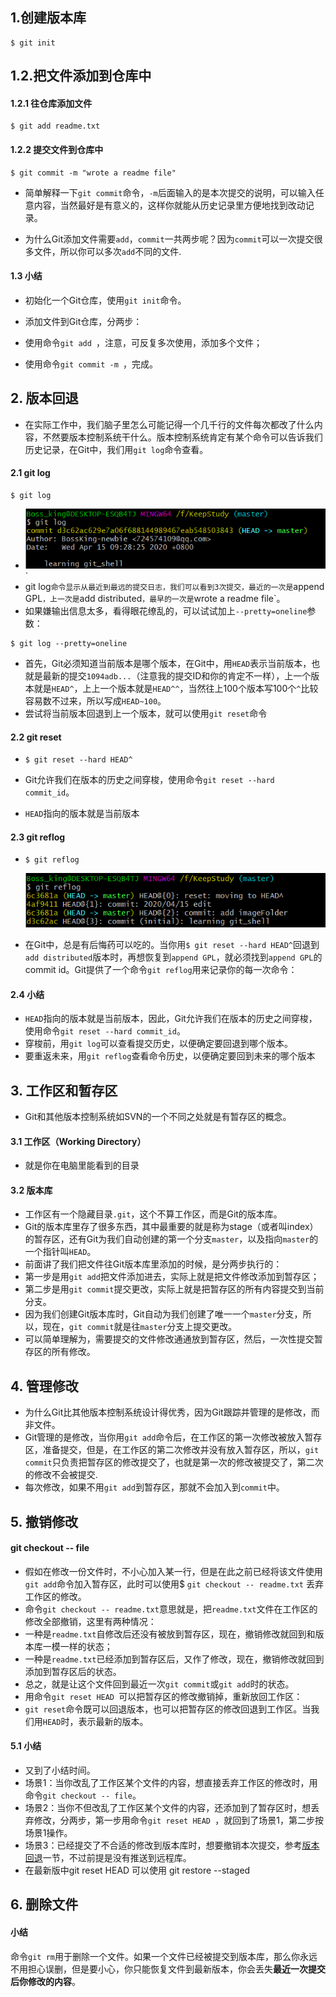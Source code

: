 ## 1.创建版本库

```git
$ git init
```

## 1.2.把文件添加到仓库中

#### 1.2.1 往仓库添加文件

```git
$ git add readme.txt
```

#### 1.2.2 提交文件到仓库中

```git
$ git commit -m "wrote a readme file"
```

- 简单解释一下`git commit`命令，`-m`后面输入的是本次提交的说明，可以输入任意内容，当然最好是有意义的，这样你就能从历史记录里方便地找到改动记录。

- 为什么Git添加文件需要`add`，`commit`一共两步呢？因为`commit`可以一次提交很多文件，所以你可以多次`add`不同的文件.

#### 1.3 小结

- 初始化一个Git仓库，使用`git init`命令。

- 添加文件到Git仓库，分两步：


- 使用命令`git add `，注意，可反复多次使用，添加多个文件；
- 使用命令`git commit -m `，完成。

## 2. 版本回退

- ​	在实际工作中，我们脑子里怎么可能记得一个几千行的文件每次都改了什么内容，不然要版本控制系统干什么。版本控制系统肯定有某个命令可以告诉我们历史记录，在Git中，我们用`git log`命令查看。

#### 2.1 git log


```git
$ git log

```

- ![avatar](.//image//git_log.png)`	
- git log`命令显示从最近到最远的提交日志，我们可以看到3次提交，最近的一次是`append GPL`，上一次是`add distributed`，最早的一次是`wrote a readme file`。
- 如果嫌输出信息太多，看得眼花缭乱的，可以试试加上`--pretty=oneline`参数：


```git
$ git log --pretty=oneline
```

- 首先，Git必须知道当前版本是哪个版本，在Git中，用`HEAD`表示当前版本，也就是最新的提交`1094adb...`（注意我的提交ID和你的肯定不一样），上一个版本就是`HEAD^`，上上一个版本就是`HEAD^^`，当然往上100个版本写100个`^`比较容易数不过来，所以写成`HEAD~100`。
- 尝试将当前版本回退到上一个版本，就可以使用```git reset```命令

#### 2.2 git reset

- ```git
  $ git reset --hard HEAD^
  ```

- Git允许我们在版本的历史之间穿梭，使用命令`git reset --hard commit_id`。

- `HEAD`指向的版本就是当前版本

#### 2.3 git reflog

- ```git
  $ git reflog
  ```

  ![avatar](./image/git_reflog.png)

- 在Git中，总是有后悔药可以吃的。当你用`$ git reset --hard HEAD^`回退到`add distributed`版本时，再想恢复到`append GPL`，就必须找到`append GPL`的commit id。Git提供了一个命令`git reflog`用来记录你的每一次命令：

#### 2.4 小结

- `HEAD`指向的版本就是当前版本，因此，Git允许我们在版本的历史之间穿梭，使用命令`git reset --hard commit_id`。
- 穿梭前，用`git log`可以查看提交历史，以便确定要回退到哪个版本。
- 要重返未来，用`git reflog`查看命令历史，以便确定要回到未来的哪个版本

## 3. 工作区和暂存区

- Git和其他版本控制系统如SVN的一个不同之处就是有暂存区的概念。

####  3.1 工作区（Working Directory）

- 就是你在电脑里能看到的目录

#### 3.2 版本库

- 工作区有一个隐藏目录`.git`，这个不算工作区，而是Git的版本库。
- Git的版本库里存了很多东西，其中最重要的就是称为stage（或者叫index）的暂存区，还有Git为我们自动创建的第一个分支`master`，以及指向`master`的一个指针叫`HEAD`。
- 前面讲了我们把文件往Git版本库里添加的时候，是分两步执行的：
- 第一步是用`git add`把文件添加进去，实际上就是把文件修改添加到暂存区；
- 第二步是用`git commit`提交更改，实际上就是把暂存区的所有内容提交到当前分支。
- 因为我们创建Git版本库时，Git自动为我们创建了唯一一个`master`分支，所以，现在，`git commit`就是往`master`分支上提交更改。
- 可以简单理解为，需要提交的文件修改通通放到暂存区，然后，一次性提交暂存区的所有修改。

## 4. 管理修改

- 为什么Git比其他版本控制系统设计得优秀，因为Git跟踪并管理的是修改，而非文件。
- Git管理的是修改，当你用`git add`命令后，在工作区的第一次修改被放入暂存区，准备提交，但是，在工作区的第二次修改并没有放入暂存区，所以，`git commit`只负责把暂存区的修改提交了，也就是第一次的修改被提交了，第二次的修改不会被提交.
- 每次修改，如果不用`git add`到暂存区，那就不会加入到`commit`中。

## 5. 撤销修改

#### git checkout -- file

- 假如在修改一份文件时，不小心加入某一行，但是在此之前已经将该文件使用```git add```命令加入暂存区，此时可以使用$ ```git checkout -- readme.txt```  丢弃工作区的修改。 
- 命令`git checkout -- readme.txt`意思就是，把`readme.txt`文件在工作区的修改全部撤销，这里有两种情况：
- 一种是`readme.txt`自修改后还没有被放到暂存区，现在，撤销修改就回到和版本库一模一样的状态；
- 一种是`readme.txt`已经添加到暂存区后，又作了修改，现在，撤销修改就回到添加到暂存区后的状态。
- 总之，就是让这个文件回到最近一次`git commit`或`git add`时的状态。
- 用命令`git reset HEAD `可以把暂存区的修改撤销掉，重新放回工作区：
- `git reset`命令既可以回退版本，也可以把暂存区的修改回退到工作区。当我们用`HEAD`时，表示最新的版本。

#### 5.1 小结

- 又到了小结时间。
- 场景1：当你改乱了工作区某个文件的内容，想直接丢弃工作区的修改时，用命令`git checkout -- file`。
- 场景2：当你不但改乱了工作区某个文件的内容，还添加到了暂存区时，想丢弃修改，分两步，第一步用命令`git reset HEAD `，就回到了场景1，第二步按场景1操作。
- 场景3：已经提交了不合适的修改到版本库时，想要撤销本次提交，参考[版本回退](https://www.liaoxuefeng.com/wiki/896043488029600/897013573512192)一节，不过前提是没有推送到远程库。
- 在最新版中git reset HEAD 可以使用 git restore --staged

## 6. 删除文件

#### 小结

命令`git rm`用于删除一个文件。如果一个文件已经被提交到版本库，那么你永远不用担心误删，但是要小心，你只能恢复文件到最新版本，你会丢失**最近一次提交后你修改的内容**。
